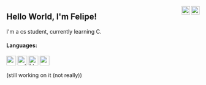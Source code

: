 <a href="https://twitter.com/fxllpe" target="_blank" rel="nofollow"><img align="right" alt="Felipe's Twitter" width="22px" src="https://cdn.jsdelivr.net/npm/simple-icons@v3/icons/twitter.svg" /></a><a href="https://www.linkedin.com/in/felipezanardi" target="_blank" rel="nofollow"><img align="right" alt="Felipe's Linkedin" width="22px" src="https://cdn.jsdelivr.net/npm/simple-icons@v3/icons/linkedin.svg" /></a>
## Hello World, I'm Felipe!
I'm a cs student, currently learning C.
  
#### Languages:

<p align="left">
  <img src="https://cdn.jsdelivr.net/gh/devicons/devicon@latest/icons/c/c-original.svg" alt="c" width="25" height="25"/>
  <img src="https://cdn.jsdelivr.net/gh/devicons/devicon/icons/python/python-original.svg" alt="python" width="25" height="25"/>
  <img src="https://cdn.jsdelivr.net/gh/devicons/devicon/icons/html5/html5-original.svg" alt="html5" width="25" height="25"/>
  <img src="https://cdn.jsdelivr.net/gh/devicons/devicon/icons/css3/css3-original.svg" alt="css3" width="25" height="25"/>
</p>

(still working on it (not really))
